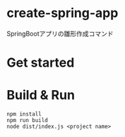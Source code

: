 # create-spring-app
SpringBootアプリの雛形作成コマンド
# Get started
# Build & Run
```
npm install
npm run build
node dist/index.js <project name>
```